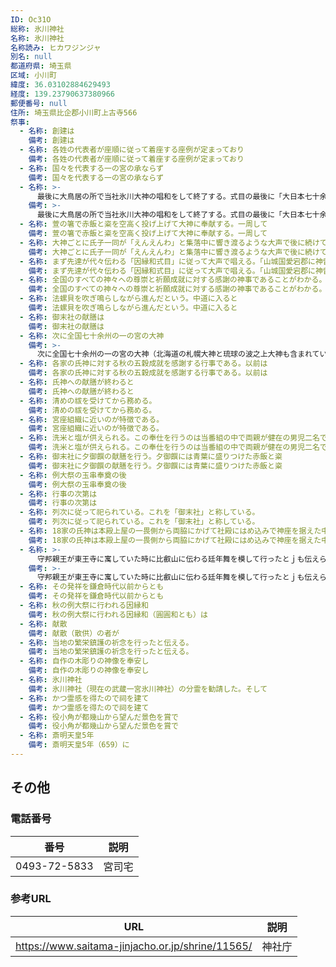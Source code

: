 ```yaml
---
ID: Oc31O
総称: 氷川神社
名称: 氷川神社
名称読み: ヒカワジンジャ
別名: null
都道府県: 埼玉県
区域: 小川町
緯度: 36.03102884629493
経度: 139.23790637380966
郵便番号: null
住所: 埼玉県比企郡小川町上古寺566
祭事:
  - 名称: 創建は
    備考: 創建は
  - 名称: 各姓の代表者が座順に従って着座する座例が定まっており
    備考: 各姓の代表者が座順に従って着座する座例が定まっており
  - 名称: 国々を代表する一の宮の承ならず
    備考: 国々を代表する一の宮の承ならず
  - 名称: >-
      最後に大鳥居の所で当社氷川大神の唱和をして終了する。式目の最後に「大日本七十余州に鎮座す国々一の宮其外従給ふ大小宮社総じて千五百萬の神々の尊き霊を慎み敬ひ奉る当に降臨有て神慮を祈所願所は祈願円満感応成就守幸給へと恐み恐み申す」と唱和の締め詞があり
    備考: >-
      最後に大鳥居の所で当社氷川大神の唱和をして終了する。式目の最後に「大日本七十余州に鎮座す国々一の宮其外従給ふ大小宮社総じて千五百萬の神々の尊き霊を慎み敬ひ奉る当に降臨有て神慮を祈所願所は祈願円満感応成就守幸給へと恐み恐み申す」と唱和の締め詞があり
  - 名称: 萱の箸で赤飯と粢を空高く投げ上げて大神に奉献する。一周して
    備考: 萱の箸で赤飯と粢を空高く投げ上げて大神に奉献する。一周して
  - 名称: 大神ごとに氏子一同が「えんえんわ」と集落中に響き渡るような大声で後に続けて唱和し
    備考: 大神ごとに氏子一同が「えんえんわ」と集落中に響き渡るような大声で後に続けて唱和し
  - 名称: まず先達が代々伝わる「因縁和式目」に従って大声で唱える。「山城国愛宕郡に神留座す加茂別雷の大神」に始まり
    備考: まず先達が代々伝わる「因縁和式目」に従って大声で唱える。「山城国愛宕郡に神留座す加茂別雷の大神」に始まり
  - 名称: 全国のすべての神々への尊崇と祈願成就に対する感謝の神事であることがわかる。
    備考: 全国のすべての神々への尊崇と祈願成就に対する感謝の神事であることがわかる。
  - 名称: 法螺貝を吹ぎ鳴らしながら進んだという。中道に入ると
    備考: 法螺貝を吹ぎ鳴らしながら進んだという。中道に入ると
  - 名称: 御末社の献膳は
    備考: 御末社の献膳は
  - 名称: 次に全国七十余州の一の宮の大神
    備考: >-
      次に全国七十余州の一の宮の大神（北海道の札幌大神と琉球の波之上大神も含まれている）への奉献「中道回りの式」に移る。氏子一同は揃って本殿に拝礼を行ってから神社の外側へ左から歩を進め中道に入る。かつては長老を先頭に日像・月像の旗が漸行し
  - 名称: 各家の氏神に対する秋の五穀成就を感謝する行事である。以前は
    備考: 各家の氏神に対する秋の五穀成就を感謝する行事である。以前は
  - 名称: 氏神への献膳が終わると
    備考: 氏神への献膳が終わると
  - 名称: 清めの祓を受けてから務める。
    備考: 清めの祓を受けてから務める。
  - 名称: 宮座組織に近いのが特徴である。
    備考: 宮座組織に近いのが特徴である。
  - 名称: 洗米と塩が供えられる。この奉仕を行うのは当番組の中で両親が健在の男児二名である。白装束に身を包み
    備考: 洗米と塩が供えられる。この奉仕を行うのは当番組の中で両親が健在の男児二名である。白装束に身を包み
  - 名称: 御末社に夕御饌の献膳を行う。夕御饌には青葉に盛りつけた赤飯と粢
    備考: 御末社に夕御饌の献膳を行う。夕御饌には青葉に盛りつけた赤飯と粢
  - 名称: 例大祭の玉串奉奠の後
    備考: 例大祭の玉串奉奠の後
  - 名称: 行事の次第は
    備考: 行事の次第は
  - 名称: 列次に従って祀られている。これを「御末社」と称している。
    備考: 列次に従って祀られている。これを「御末社」と称している。
  - 名称: 18家の氏神は本殿上屋の一畏側から両脇にかげて社殿にはめ込みで神座を据えた中に
    備考: 18家の氏神は本殿上屋の一畏側から両脇にかげて社殿にはめ込みで神座を据えた中に
  - 名称: >-
      守邦親王が東王寺に寓していた時に比叡山に伝わる廷年舞を模して行ったとｊも伝えられている。座列に加わるのは貝戸名にも残る古くからの家筋や本家筋の当主である。
    備考: >-
      守邦親王が東王寺に寓していた時に比叡山に伝わる廷年舞を模して行ったとｊも伝えられている。座列に加わるのは貝戸名にも残る古くからの家筋や本家筋の当主である。
  - 名称: その発祥を鎌倉時代以前からとも
    備考: その発祥を鎌倉時代以前からとも
  - 名称: 秋の例大祭に行われる因縁和
    備考: 秋の例大祭に行われる因縁和（圓圓和とも）は
  - 名称: 献散
    備考: 献散（散供）の者が
  - 名称: 当地の繁栄鎮護の祈念を行ったと伝える。
    備考: 当地の繁栄鎮護の祈念を行ったと伝える。
  - 名称: 自作の木彫りの神像を奉安し
    備考: 自作の木彫りの神像を奉安し
  - 名称: 氷川神社
    備考: 氷川神社（現在の武蔵一宮氷川神社）の分霊を勧請した。そして
  - 名称: かつ霊感を得たので祠を建て
    備考: かつ霊感を得たので祠を建て
  - 名称: 役小角が都幾山から望んだ景色を賞で
    備考: 役小角が都幾山から望んだ景色を賞で
  - 名称: 斎明天皇5年
    備考: 斎明天皇5年（659）に
---
```


## その他

### 電話番号

| 番号         | 説明   |
| ------------ | ------ |
| 0493-72-5833 | 宮司宅 |

### 参考URL

| URL                                              | 説明   |
| ------------------------------------------------ | ------ |
| https://www.saitama-jinjacho.or.jp/shrine/11565/ | 神社庁 |

